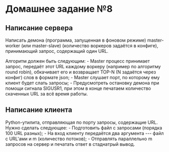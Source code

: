 # Домашнее задание №8

## Написание сервера
Написать демона (программа, запущенная в фоновом режиме) master-worker (или master-slave) (количество воркеров задаётся в конфиге), принимающий запрос, содержащий один URL.

Алгоритм должен быть следующим:
    - Master процесс принимает запрос, передаёт этот URL каждому воркеру (например по алгоритму round robin), обкачивает его и возвращает
      TOP-N (N задаётся через конфиг) слов в формате json;
    - Master слушает порт, по которому ему клиент будет слать запросы;
    - Предусмотреть остановку демона при помощи сигнала SIGUSR1, при этом в конце печатаем количество скаченных URL за всё время работы.


## Написание клиента
Python-утилита, отправляющая по порту запросы, содержащие URL.
Нужно сделать следующее:
    - Подготовить файл с запросами (порядка 100 URL разных);
    - На вход клиенту передаётся два аргумента --- файл с URL'ами и m (количество потоков);
    - Отправлять параллельно m запросов на сервер и печатать ответ в стаднатрый вывод.
